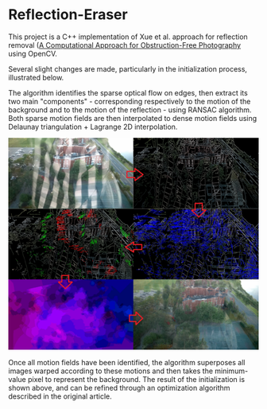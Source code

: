 # Reflection-Eraser

This project is a C++ implementation of Xue et al. approach for reflection removal ([A Computational Approach for Obstruction-Free Photography](https://sites.google.com/site/obstructionfreephotography/) using OpenCV.

Several slight changes are made, particularly in the initialization process, illustrated below.

The algorithm identifies the sparse optical flow on edges, then extract its two main "components" - corresponding respectively to the motion of the background and to the motion of the reflection - using RANSAC algorithm. Both sparse motion fields are then interpolated to dense motion fields using Delaunay triangulation + Lagrange 2D interpolation.

![illustration of the initialization process](https://github.com/iRiisH/Reflection-Eraser/blob/master/illustr.png)

Once all motion fields have been identified, the algorithm superposes all images warped according to these motions and then takes the minimum-value pixel to represent the background. The result of the initialization is shown above, and can be refined through an optimization algorithm described in the original article.
